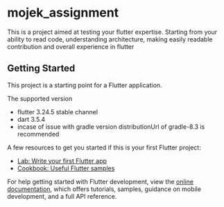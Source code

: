 # mojek_assignment

This is a project aimed at testing your flutter expertise.
Starting from your ability to read code, understanding architecture, making easily readable contribution and overall experience in flutter

## Getting Started

This project is a starting point for a Flutter application.

The supported version 
- flutter 3.24.5 stable channel
- dart 3.5.4
- incase of issue with gradle version distributionUrl of gradle-8.3 is recommended

A few resources to get you started if this is your first Flutter project:

- [Lab: Write your first Flutter app](https://docs.flutter.dev/get-started/codelab)
- [Cookbook: Useful Flutter samples](https://docs.flutter.dev/cookbook)

For help getting started with Flutter development, view the
[online documentation](https://docs.flutter.dev/), which offers tutorials,
samples, guidance on mobile development, and a full API reference.
